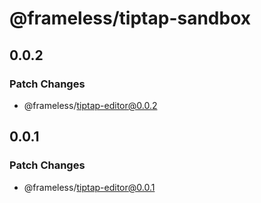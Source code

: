 # @frameless/tiptap-sandbox

## 0.0.2

### Patch Changes

- @frameless/tiptap-editor@0.0.2

## 0.0.1

### Patch Changes

- @frameless/tiptap-editor@0.0.1
